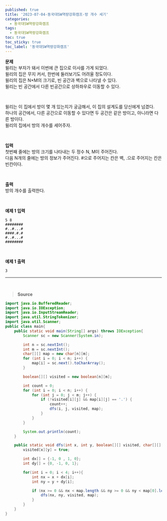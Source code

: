 ```yaml
---
published: true
title: '2023-07-04-동국대SW역량강화캠프-방 개수 세기'
categories:
  - 동국대SW역량강화캠프
tags:
  - 동국대SW역량강화캠프
toc: true
toc_sticky: true
toc_label: '동국대SW역량강화캠프'
---
```


**문제**  
윌리는 부자가 돼서 이번에 큰 집으로 이사를 가게 되었다.  
윌리의 집은 무지 커서, 한번에 둘러보기도 어려울 정도이다.  
윌리의 집은 N×M의 크기로, 빈 공간과 벽으로 나타낼 수 있다.  
윌리는 빈 공간에서 다른 빈공간으로 상하좌우로 이동할 수 있다.

<br>

윌리는 이 집에서 방이 몇 개 있는지가 궁금해서, 이 집의 설계도를 당신에게 넘겼다.  
하나의 공간에서, 다른 공간으로 이동할 수 있다면 두 공간은 같은 방이고, 아니라면 다른 방이다.  
윌리의 집에서 방의 개수를 세어주자.

<br>

**입력**  
첫번째 줄에는 방의 크기를 나타내는 두 정수 N, M이 주어진다.  
다음 N개의 줄에는 방의 정보가 주어진다. #으로 주어지는 칸은 벽, .으로 주어지는 칸은 빈칸이다.

<br>

**출력**  
방의 개수를 출력한다.

<br>

**예제 1 입력**

```
5 8
########
#..#...#
####.#.#
#..#...#
########
```

<br>

**예제 1 출력**

```
3
```

---

<br>

> **Source**

```java
import java.io.BufferedReader;
import java.io.IOException;
import java.io.InputStreamReader;
import java.util.StringTokenizer;
import java.util.Scanner;
public class main{
    public static void main(String[] args) throws IOException{
        Scanner sc = new Scanner(System.in);

        int n = sc.nextInt();
        int m = sc.nextInt();
        char[][] map = new char[n][m];
        for (int i = 0; i < n; i++) {
            map[i] = sc.next().toCharArray();
        }

        boolean[][] visited = new boolean[n][m];

        int count = 0;
        for (int i = 0; i < n; i++) {
            for (int j = 0; j < m; j++) {
                if (!visited[i][j] && map[i][j] == '.') {
                    count++;
                    dfs(i, j, visited, map);
                }
            }
        }

        System.out.println(count);
    }

    public static void dfs(int x, int y, boolean[][] visited, char[][] map) {
        visited[x][y] = true;

		int dx[] = {-1, 0 , 1, 0};
		int dy[] = {0, -1, 0, 1};

        for(int i = 0; i < 4; i++){
			int nx = x + dx[i];
			int ny = y + dy[i];

			if (nx >= 0 && nx < map.length && ny >= 0 && ny < map[0].length && !visited[nx][ny] && map[nx][ny] == '.') {
				dfs(nx, ny, visited, map);
			}
        }
    }
}
```
